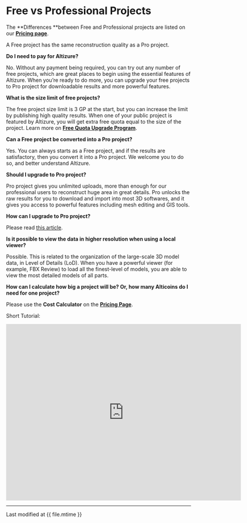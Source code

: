 # Free vs Professional Projects

The **Differences **between Free and Professional projects are listed on our [**Pricing page**](https://site.altizure.com/pricing).

A Free project has the same reconstruction quality as a Pro project.




**Do I need to pay for Altizure?**

No. Without any payment being required, you can try out any number of free projects, which are great places to begin using the essential features of Altizure. When you’re ready to do more, you can upgrade your free projects to Pro project for downloadable results and more powerful features.


**What is the size limit of free projects?**

The free project size limit is 3 GP at the start, but you can increase the limit by publishing high quality results. When one of your public project is featured by Altizure, you will get extra free quota equal to the size of the project. Learn more on [**Free Quota Upgrade Program**](upgrade-your-free-quota.md).


**Can a Free project be converted into a Pro project?**

Yes. You can always starts as a Free project, and if the results are satisfactory, then you convert it into a Pro project. We welcome you to do so, and better understand Altizure.

**Should I upgrade to Pro project?**

Pro project gives you unlimited uploads, more than enough for our professional users to reconstruct huge area in great details. Pro unlocks the raw results for you to download and import into most 3D softwares, and it gives you access to powerful features including mesh editing and GIS tools.

**How can I upgrade to Pro project?**

Please read [this article](upgrade-free-to-pro.md).

**Is it possible to view the data in higher resolution when using a local viewer?**

Possible. This is related to the organization of the large-scale 3D model data, in Level of Details \(LoD\). When you have a powerful viewer \(for example, FBX Review\) to load all the finest-level of models, you are able to view the most detailed models of all parts.


**How can I calculate how big a project will be? Or, how many Alticoins do I need for one project?**

Please use the **Cost Calculator** on the [**Pricing Page**](https://site.altizure.com/pricing).

Short Tutorial:
<iframe width="640" height="480" src="https://www.youtube.com/embed/MiLi11RhUdU" frameborder="0" allow="autoplay; encrypted-media" allowfullscreen></iframe>


---

Last modified at {{ file.mtime }}

